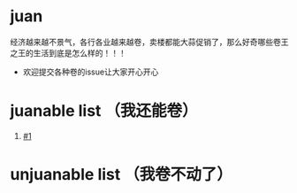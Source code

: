 # juan
经济越来越不景气，各行各业越来越卷，卖楼都能大蒜促销了，那么好奇哪些卷王之王的生活到底是怎么样的！！！

- 欢迎提交各种卷的issue让大家开心开心

# juanable list （我还能卷）
1. [#1](https://github.com/Rennbon/juan/issues/1)


# unjuanable list （我卷不动了）


